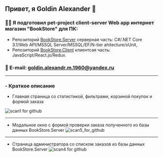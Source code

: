 ## Привет, я  Goldin Alexander :wave:

### :man_technologist: Я подготовил pet-project client-server Web app интернет магазин "BookStore" для ПК:  
- Репозиторий [BookStore.Server](https://github.com/GoldinAlexander/BookStore.Server) серверная часть: C#/.NET Core 3.1/Web API/MSSQL Server/MSSQL/EF/N-tier ahitecture/xUnit,
- Репозиторий [BookStore.Client](https://github.com/GoldinAlexander/BookStore.Client) клиентсая часть: JavaScript/React.js/Redux.

### :email: E-mail: goldin.alexandr.m.1960@yandex.ru

___
### - Краткое описание

* Главная страница со статистикой, фильтрами, корзиной покупок и формой заказа

![scan1 for github](https://user-images.githubusercontent.com/75939181/161836623-1c1c30ce-17a5-4ead-9552-9a42d92efc4a.JPG)
___
* Модальное окно с формой проверки заказа полученного из базы данных BookStore.Server 
![scan5_for_github](https://user-images.githubusercontent.com/75939181/162013676-4c738ec0-0e59-4d8f-a0b0-9290e83bc60a.JPG)
___
- Страница администратора со списком заказов из базы данных BookStore.Server
![scan4 for github](https://user-images.githubusercontent.com/75939181/162012806-285f6e7a-7f62-4489-9111-357e3c9516a8.JPG)

